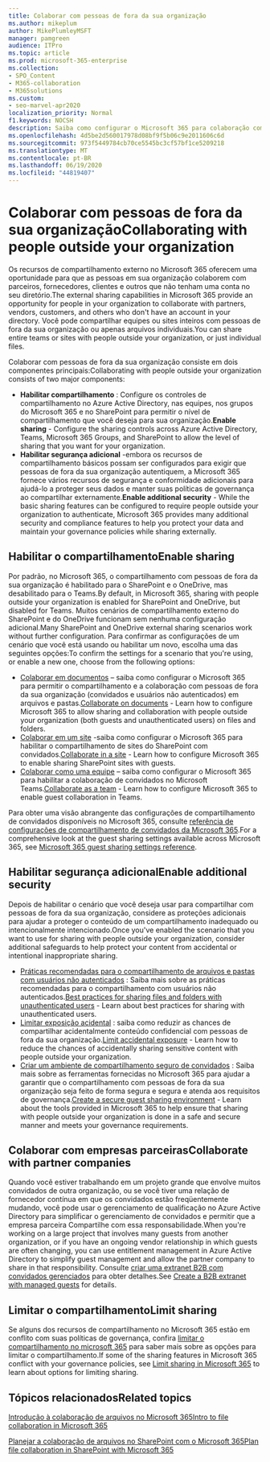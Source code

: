 ```yaml
---
title: Colaborar com pessoas de fora da sua organização
ms.author: mikeplum
author: MikePlumleyMSFT
manager: pamgreen
audience: ITPro
ms.topic: article
ms.prod: microsoft-365-enterprise
ms.collection:
- SPO_Content
- M365-collaboration
- M365solutions
ms.custom:
- seo-marvel-apr2020
localization_priority: Normal
f1.keywords: NOCSH
description: Saiba como configurar o Microsoft 365 para colaboração com pessoas de fora da sua organização.
ms.openlocfilehash: 4d5be2d560017978d08bf9f5b06c9e2011606c6d
ms.sourcegitcommit: 973f5449784cb70ce5545bc3cf57bf1ce5209218
ms.translationtype: MT
ms.contentlocale: pt-BR
ms.lasthandoff: 06/19/2020
ms.locfileid: "44819407"
---
```

# <a name="collaborating-with-people-outside-your-organization"></a><span data-ttu-id="5a514-103">Colaborar com pessoas de fora da sua organização</span><span class="sxs-lookup"><span data-stu-id="5a514-103">Collaborating with people outside your organization</span></span>

<span data-ttu-id="5a514-104">Os recursos de compartilhamento externo no Microsoft 365 oferecem uma oportunidade para que as pessoas em sua organização colaborem com parceiros, fornecedores, clientes e outros que não tenham uma conta no seu diretório.</span><span class="sxs-lookup"><span data-stu-id="5a514-104">The external sharing capabilities in Microsoft 365 provide an opportunity for people in your organization to collaborate with partners, vendors, customers, and others who don't have an account in your directory.</span></span> <span data-ttu-id="5a514-105">Você pode compartilhar equipes ou sites inteiros com pessoas de fora da sua organização ou apenas arquivos individuais.</span><span class="sxs-lookup"><span data-stu-id="5a514-105">You can share entire teams or sites with people outside your organization, or just individual files.</span></span>

<span data-ttu-id="5a514-106">Colaborar com pessoas de fora da sua organização consiste em dois componentes principais:</span><span class="sxs-lookup"><span data-stu-id="5a514-106">Collaborating with people outside your organization consists of two major components:</span></span>

- <span data-ttu-id="5a514-107">**Habilitar compartilhamento** : Configure os controles de compartilhamento no Azure Active Directory, nas equipes, nos grupos do Microsoft 365 e no SharePoint para permitir o nível de compartilhamento que você deseja para sua organização.</span><span class="sxs-lookup"><span data-stu-id="5a514-107">**Enable sharing** - Configure the sharing controls across Azure Active Directory, Teams, Microsoft 365 Groups, and SharePoint to allow the level of sharing that you want for your organization.</span></span>
- <span data-ttu-id="5a514-108">**Habilitar segurança adicional** -embora os recursos de compartilhamento básicos possam ser configurados para exigir que pessoas de fora da sua organização autentiquem, a Microsoft 365 fornece vários recursos de segurança e conformidade adicionais para ajudá-lo a proteger seus dados e manter suas políticas de governança ao compartilhar externamente.</span><span class="sxs-lookup"><span data-stu-id="5a514-108">**Enable additional security** - While the basic sharing features can be configured to require people outside your organization to authenticate, Microsoft 365 provides many additional security and compliance features to help you protect your data and maintain your governance policies while sharing externally.</span></span>

## <a name="enable-sharing"></a><span data-ttu-id="5a514-109">Habilitar o compartilhamento</span><span class="sxs-lookup"><span data-stu-id="5a514-109">Enable sharing</span></span>

<span data-ttu-id="5a514-110">Por padrão, no Microsoft 365, o compartilhamento com pessoas de fora da sua organização é habilitado para o SharePoint e o OneDrive, mas desabilitado para o Teams.</span><span class="sxs-lookup"><span data-stu-id="5a514-110">By default, in Microsoft 365, sharing with people outside your organization is enabled for SharePoint and OneDrive, but disabled for Teams.</span></span> <span data-ttu-id="5a514-111">Muitos cenários de compartilhamento externo do SharePoint e do OneDrive funcionam sem nenhuma configuração adicional.</span><span class="sxs-lookup"><span data-stu-id="5a514-111">Many SharePoint and OneDrive external sharing scenarios work without further configuration.</span></span> <span data-ttu-id="5a514-112">Para confirmar as configurações de um cenário que você está usando ou habilitar um novo, escolha uma das seguintes opções:</span><span class="sxs-lookup"><span data-stu-id="5a514-112">To confirm the settings for a scenario that you're using, or enable a new one, choose from the following options:</span></span>

- <span data-ttu-id="5a514-113">[Colaborar em documentos](collaborate-on-documents.md) – saiba como configurar o Microsoft 365 para permitir o compartilhamento e a colaboração com pessoas de fora da sua organização (convidados e usuários não autenticados) em arquivos e pastas.</span><span class="sxs-lookup"><span data-stu-id="5a514-113">[Collaborate on documents](collaborate-on-documents.md) - Learn how to configure Microsoft 365 to allow sharing and collaboration with people outside your organization (both guests and unauthenticated users) on files and folders.</span></span>
- <span data-ttu-id="5a514-114">[Colaborar em um site](collaborate-in-site.md) -saiba como configurar o Microsoft 365 para habilitar o compartilhamento de sites do SharePoint com convidados.</span><span class="sxs-lookup"><span data-stu-id="5a514-114">[Collaborate in a site](collaborate-in-site.md) - Learn how to configure Microsoft 365 to enable sharing SharePoint sites with guests.</span></span>
- <span data-ttu-id="5a514-115">[Colaborar como uma equipe](collaborate-as-team.md) – saiba como configurar o Microsoft 365 para habilitar a colaboração de convidados no Microsoft Teams.</span><span class="sxs-lookup"><span data-stu-id="5a514-115">[Collaborate as a team](collaborate-as-team.md) - Learn how to configure Microsoft 365 to enable guest collaboration in Teams.</span></span>

<span data-ttu-id="5a514-116">Para obter uma visão abrangente das configurações de compartilhamento de convidados disponíveis no Microsoft 365, consulte [referência de configurações de compartilhamento de convidados da Microsoft 365](microsoft-365-guest-settings.md).</span><span class="sxs-lookup"><span data-stu-id="5a514-116">For a comprehensive look at the guest sharing settings available across Microsoft 365, see [Microsoft 365 guest sharing settings reference](microsoft-365-guest-settings.md).</span></span>

## <a name="enable-additional-security"></a><span data-ttu-id="5a514-117">Habilitar segurança adicional</span><span class="sxs-lookup"><span data-stu-id="5a514-117">Enable additional security</span></span>

<span data-ttu-id="5a514-118">Depois de habilitar o cenário que você deseja usar para compartilhar com pessoas de fora da sua organização, considere as proteções adicionais para ajudar a proteger o conteúdo de um compartilhamento inadequado ou intencionalmente intencionado.</span><span class="sxs-lookup"><span data-stu-id="5a514-118">Once you've enabled the scenario that you want to use for sharing with people outside your organization, consider additional safeguards to help protect your content from accidental or intentional inappropriate sharing.</span></span>

- <span data-ttu-id="5a514-119">[Práticas recomendadas para o compartilhamento de arquivos e pastas com usuários não autenticados](best-practices-anonymous-sharing.md) : Saiba mais sobre as práticas recomendadas para o compartilhamento com usuários não autenticados.</span><span class="sxs-lookup"><span data-stu-id="5a514-119">[Best practices for sharing files and folders with unauthenticated users](best-practices-anonymous-sharing.md) - Learn about best practices for sharing with unauthenticated users.</span></span>
- <span data-ttu-id="5a514-120">[Limitar exposição acidental](share-limit-accidental-exposure.md) : saiba como reduzir as chances de compartilhar acidentalmente conteúdo confidencial com pessoas de fora da sua organização.</span><span class="sxs-lookup"><span data-stu-id="5a514-120">[Limit accidental exposure](share-limit-accidental-exposure.md) - Learn how to reduce the chances of accidentally sharing sensitive content with people outside your organization.</span></span>
- <span data-ttu-id="5a514-121">[Criar um ambiente de compartilhamento seguro de convidados](create-secure-guest-sharing-environment.md) : Saiba mais sobre as ferramentas fornecidas no Microsoft 365 para ajudar a garantir que o compartilhamento com pessoas de fora da sua organização seja feito de forma segura e segura e atenda aos requisitos de governança.</span><span class="sxs-lookup"><span data-stu-id="5a514-121">[Create a secure guest sharing environment](create-secure-guest-sharing-environment.md) - Learn about the tools provided in Microsoft 365 to help ensure that sharing with people outside your organization is done in a safe and secure manner and meets your governance requirements.</span></span>

## <a name="collaborate-with-partner-companies"></a><span data-ttu-id="5a514-122">Colaborar com empresas parceiras</span><span class="sxs-lookup"><span data-stu-id="5a514-122">Collaborate with partner companies</span></span>

<span data-ttu-id="5a514-123">Quando você estiver trabalhando em um projeto grande que envolve muitos convidados de outra organização, ou se você tiver uma relação de fornecedor contínua em que os convidados estão freqüentemente mudando, você pode usar o gerenciamento de qualificação no Azure Active Directory para simplificar o gerenciamento de convidados e permitir que a empresa parceira Compartilhe com essa responsabilidade.</span><span class="sxs-lookup"><span data-stu-id="5a514-123">When you're working on a large project that involves many guests from another organization, or if you have an ongoing vendor relationship in which guests are often changing, you can use entitlement management in Azure Active Directory to simplify guest management and allow the partner company to share in that responsibility.</span></span> <span data-ttu-id="5a514-124">Consulte [criar uma extranet B2B com convidados gerenciados](b2b-extranet.md) para obter detalhes.</span><span class="sxs-lookup"><span data-stu-id="5a514-124">See [Create a B2B extranet with managed guests](b2b-extranet.md) for details.</span></span>

## <a name="limit-sharing"></a><span data-ttu-id="5a514-125">Limitar o compartilhamento</span><span class="sxs-lookup"><span data-stu-id="5a514-125">Limit sharing</span></span>

<span data-ttu-id="5a514-126">Se alguns dos recursos de compartilhamento no Microsoft 365 estão em conflito com suas políticas de governança, confira [limitar o compartilhamento no microsoft 365](microsoft-365-limit-sharing.md) para saber mais sobre as opções para limitar o compartilhamento.</span><span class="sxs-lookup"><span data-stu-id="5a514-126">If some of the sharing features in Microsoft 365 conflict with your governance policies, see [Limit sharing in Microsoft 365](microsoft-365-limit-sharing.md) to learn about options for limiting sharing.</span></span>

## <a name="related-topics"></a><span data-ttu-id="5a514-127">Tópicos relacionados</span><span class="sxs-lookup"><span data-stu-id="5a514-127">Related topics</span></span>

[<span data-ttu-id="5a514-128">Introdução à colaboração de arquivos no Microsoft 365</span><span class="sxs-lookup"><span data-stu-id="5a514-128">Intro to file collaboration in Microsoft 365</span></span>](https://docs.microsoft.com/sharepoint/intro-to-file-collaboration)

[<span data-ttu-id="5a514-129">Planejar a colaboração de arquivos no SharePoint com o Microsoft 365</span><span class="sxs-lookup"><span data-stu-id="5a514-129">Plan file collaboration in SharePoint with Microsoft 365</span></span>](https://docs.microsoft.com/sharepoint/deploy-file-collaboration)
